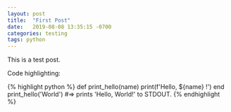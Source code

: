 ```yaml
---
layout: post
title:  "First Post"
date:   2019-08-08 13:35:15 -0700
categories: testing
tags: python
---
```

This is a test post.

Code highlighting:

{% highlight python %}
def print_hello(name)
  print(f'Hello, ${name} !')
end
print_hello('World')
#=> prints 'Hello, World!' to STDOUT.
{% endhighlight %}